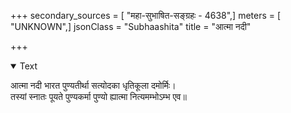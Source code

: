 +++
secondary_sources = [ "महा-सुभाषित-सङ्ग्रहः - 4638",]
meters = [ "UNKNOWN",]
jsonClass = "Subhaashita"
title = "आत्मा नदी"

+++

<details open><summary>Text</summary>

आत्मा नदी भारत पुण्यतीर्था सत्योदका धृतिकूला दमोर्मिः।  
तस्यां स्नातः पूयते पुण्यकर्मा पुण्यो ह्यात्मा नित्यमम्भोऽम्भ एव॥
</details>
